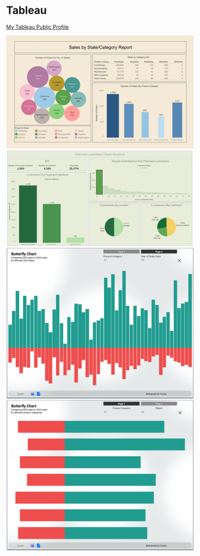 # Tableau
[My Tableau Public Profile](https://public.tableau.com/app/profile/mohamed.ait.touda/vizzes)

![Dashboard](Dashboard.png)
![Dashboard](churn_customer.PNG)
![Dashboard](SalesBF.PNG) ![Dashboard](SalesBF2.PNG)
